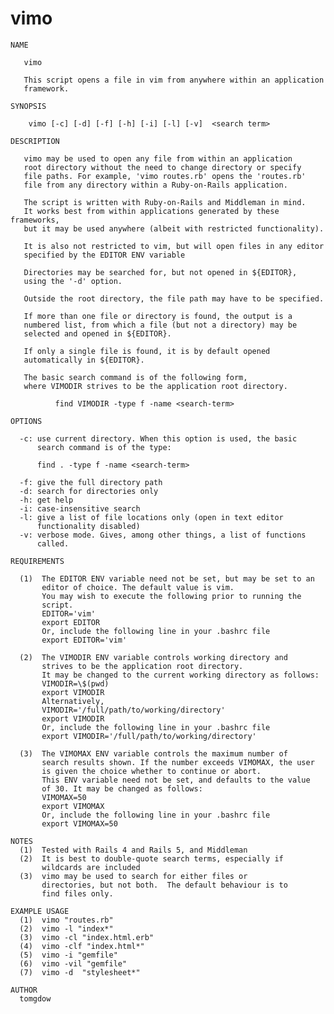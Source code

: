 # vimo

    NAME

       vimo

       This script opens a file in vim from anywhere within an application
       framework.  

    SYNOPSIS

        vimo [-c] [-d] [-f] [-h] [-i] [-l] [-v]  <search term>

    DESCRIPTION

       vimo may be used to open any file from within an application 
       root directory without the need to change directory or specify 
       file paths. For example, 'vimo routes.rb' opens the 'routes.rb' 
       file from any directory within a Ruby-on-Rails application.  

       The script is written with Ruby-on-Rails and Middleman in mind. 
       It works best from within applications generated by these frameworks,
       but it may be used anywhere (albeit with restricted functionality).

       It is also not restricted to vim, but will open files in any editor
       specified by the EDITOR ENV variable

       Directories may be searched for, but not opened in ${EDITOR}, 
       using the '-d' option.

       Outside the root directory, the file path may have to be specified.

       If more than one file or directory is found, the output is a 
       numbered list, from which a file (but not a directory) may be 
       selected and opened in ${EDITOR}. 

       If only a single file is found, it is by default opened 
       automatically in ${EDITOR}.

       The basic search command is of the following form, 
       where VIMODIR strives to be the application root directory.

		      find VIMODIR -type f -name <search-term> 

    OPTIONS 

      -c: use current directory. When this option is used, the basic 
          search command is of the type:
         
          find . -type f -name <search-term>
       
      -f: give the full directory path
      -d: search for directories only
      -h: get help
      -i: case-insensitive search
      -l: give a list of file locations only (open in text editor 
          functionality disabled) 
      -v: verbose mode. Gives, among other things, a list of functions
          called. 

    REQUIREMENTS
      
      (1)  The EDITOR ENV variable need not be set, but may be set to an
           editor of choice. The default value is vim.
           You may wish to execute the following prior to running the
           script. 
           EDITOR='vim'
           export EDITOR
           Or, include the following line in your .bashrc file
           export EDITOR='vim'

      (2)  The VIMODIR ENV variable controls working directory and
           strives to be the application root directory.
           It may be changed to the current working directory as follows:
           VIMODIR=\$(pwd) 
           export VIMODIR
           Alternatively,
           VIMODIR='/full/path/to/working/directory' 
           export VIMODIR
           Or, include the following line in your .bashrc file
           export VIMODIR='/full/path/to/working/directory'
     
      (3)  The VIMOMAX ENV variable controls the maximum number of 
           search results shown. If the number exceeds VIMOMAX, the user
           is given the choice whether to continue or abort.
           This ENV variable need not be set, and defaults to the value
           of 30. It may be changed as follows:
           VIMOMAX=50
           export VIMOMAX
           Or, include the following line in your .bashrc file
           export VIMOMAX=50

    NOTES
      (1)  Tested with Rails 4 and Rails 5, and Middleman 
      (2)  It is best to double-quote search terms, especially if 
           wildcards are included 
      (3)  vimo may be used to search for either files or 
           directories, but not both.  The default behaviour is to 
           find files only.

    EXAMPLE USAGE
      (1)  vimo "routes.rb"  
      (2)  vimo -l "index*"   
      (3)  vimo -cl "index.html.erb" 
      (4)  vimo -clf "index.html*" 
      (5)  vimo -i "gemfile" 
      (6)  vimo -vil "gemfile" 
      (7)  vimo -d  "stylesheet*" 

    AUTHOR
      tomgdow
